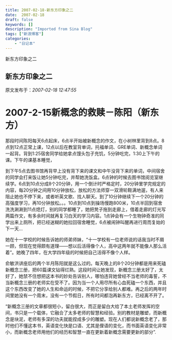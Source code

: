```yaml
---
title: 2007-02-18-新东方印象之二
date:  2007-02-18
draft: false
keywords: []
description: "Imported from Sina Blog"
tags: ["新浪博客"]
categories: 
    - "日记本"
---
```

新东方印象之二
## 新东方印象之二

 原文发布于：*2007-02-18 12:47:55*

# 2007-2-15新概念的救赎－陈阳（新东方）

那段时间陈阳每天6点起床，6点半开始被新概念的作文，在小树林里背到8点。8点到12点正常上课，12点以后在教室背单词，托福单词、GRE单词、新概念单词一起背。背到1&#58;25宿舍同学给她拿点馒头包子充饥，5分钟吃完，1&#58;30上下午的课。下午的课基本睡觉，

到下午5点去图书馆再背早上没有背下来的课文和中午没背下来的单词，中间宿舍的同学会打来饭让她5分钟吃完，并帮她洗饭盒。6点钟的时候去图书馆阅览室继续学。6点到10点分成8个20分钟，用一个倒计时严格定时，20分钟里学完规定的内容，每20分钟之间用10分钟放松，放松的方法师穿一双滑轮鞋满地遛，有人来阻止她也不停下来，或者听英文歌、找人聊天。到了10分钟继续下一个20分钟的高强度学习，再10分钟放松。。。10点到10点到操场慢跑800米，10点半回到宿舍洗洗涮涮到11点熄灯，别的同学都睡了，她把凳子拖到走廊上，借着走廊的灯光写两篇作文，有多余时间就再复习白天的学习内容。1点钟会有一个生物钟奇准的同学出来上厕所，把已经迷糊的她拉回宿舍睡觉，6点被闹钟叫醒再进行周而复始的下一天…

她在十一学校的时候告诉她的师弟师妹，“十一学校有一位老师说的话我当时不屑一顾，但现在觉得颇有道理&#8213;&#8213;想以后活得像个人，高中这两年就不能像人那么活着”。她晚了四年，在大学四年级的时候把自己活得不像个人样。  

 俞敏洪讲座后的两个半月陈阳就是这么过的。每天晚上的8个20分钟都是用来死磕新概念三册，把60篇课文钻得烂熟。这段时间让她发现，新概念三册太好了，太好了，她禁不住想把这本书的妙处告诉别人，哪怕违背她曾经不当老师的毒誓，不当新概念三册的老师实在受不了。因为当一个人用尽所有心血死磕一个东西，并且这个东西改变了她的人生和命运的时候，不把它分享给别人都难。再之后的两年时间里她没有一个周末，没有一个节假日，所有时间都泡再新东方，已经离不开了。  

“新概念三册的文章都很短小，留白很大，而正是留白大给了本土老师发挥的空间，书只是一个载体，它融合了太多老师的智慧和经验。别的教材是雕塑，而新概念是块泥，老师有多深的功夫就能捏成多少的雕塑。现在人们都说新概念老了，那时他们不懂这本书，英语变化快是口语、尤其是俚语的变化，而书面英语变化非常小，而新概念老师用他们的经历和智慧一直在更新着新概念需要更新的部分”.

 

 


